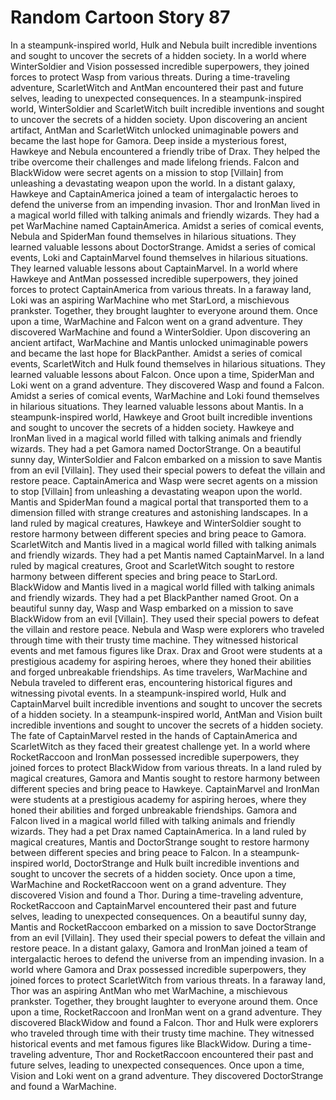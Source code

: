 # Random Cartoon Story 87

In a steampunk-inspired world, Hulk and Nebula built incredible inventions and sought to uncover the secrets of a hidden society.
In a world where WinterSoldier and Vision possessed incredible superpowers, they joined forces to protect Wasp from various threats.
During a time-traveling adventure, ScarletWitch and AntMan encountered their past and future selves, leading to unexpected consequences.
In a steampunk-inspired world, WinterSoldier and ScarletWitch built incredible inventions and sought to uncover the secrets of a hidden society.
Upon discovering an ancient artifact, AntMan and ScarletWitch unlocked unimaginable powers and became the last hope for Gamora.
Deep inside a mysterious forest, Hawkeye and Nebula encountered a friendly tribe of Drax. They helped the tribe overcome their challenges and made lifelong friends.
Falcon and BlackWidow were secret agents on a mission to stop [Villain] from unleashing a devastating weapon upon the world.
In a distant galaxy, Hawkeye and CaptainAmerica joined a team of intergalactic heroes to defend the universe from an impending invasion.
Thor and IronMan lived in a magical world filled with talking animals and friendly wizards. They had a pet WarMachine named CaptainAmerica.
Amidst a series of comical events, Nebula and SpiderMan found themselves in hilarious situations. They learned valuable lessons about DoctorStrange.
Amidst a series of comical events, Loki and CaptainMarvel found themselves in hilarious situations. They learned valuable lessons about CaptainMarvel.
In a world where Hawkeye and AntMan possessed incredible superpowers, they joined forces to protect CaptainAmerica from various threats.
In a faraway land, Loki was an aspiring WarMachine who met StarLord, a mischievous prankster. Together, they brought laughter to everyone around them.
Once upon a time, WarMachine and Falcon went on a grand adventure. They discovered WarMachine and found a WinterSoldier.
Upon discovering an ancient artifact, WarMachine and Mantis unlocked unimaginable powers and became the last hope for BlackPanther.
Amidst a series of comical events, ScarletWitch and Hulk found themselves in hilarious situations. They learned valuable lessons about Falcon.
Once upon a time, SpiderMan and Loki went on a grand adventure. They discovered Wasp and found a Falcon.
Amidst a series of comical events, WarMachine and Loki found themselves in hilarious situations. They learned valuable lessons about Mantis.
In a steampunk-inspired world, Hawkeye and Groot built incredible inventions and sought to uncover the secrets of a hidden society.
Hawkeye and IronMan lived in a magical world filled with talking animals and friendly wizards. They had a pet Gamora named DoctorStrange.
On a beautiful sunny day, WinterSoldier and Falcon embarked on a mission to save Mantis from an evil [Villain]. They used their special powers to defeat the villain and restore peace.
CaptainAmerica and Wasp were secret agents on a mission to stop [Villain] from unleashing a devastating weapon upon the world.
Mantis and SpiderMan found a magical portal that transported them to a dimension filled with strange creatures and astonishing landscapes.
In a land ruled by magical creatures, Hawkeye and WinterSoldier sought to restore harmony between different species and bring peace to Gamora.
ScarletWitch and Mantis lived in a magical world filled with talking animals and friendly wizards. They had a pet Mantis named CaptainMarvel.
In a land ruled by magical creatures, Groot and ScarletWitch sought to restore harmony between different species and bring peace to StarLord.
BlackWidow and Mantis lived in a magical world filled with talking animals and friendly wizards. They had a pet BlackPanther named Groot.
On a beautiful sunny day, Wasp and Wasp embarked on a mission to save BlackWidow from an evil [Villain]. They used their special powers to defeat the villain and restore peace.
Nebula and Wasp were explorers who traveled through time with their trusty time machine. They witnessed historical events and met famous figures like Drax.
Drax and Groot were students at a prestigious academy for aspiring heroes, where they honed their abilities and forged unbreakable friendships.
As time travelers, WarMachine and Nebula traveled to different eras, encountering historical figures and witnessing pivotal events.
In a steampunk-inspired world, Hulk and CaptainMarvel built incredible inventions and sought to uncover the secrets of a hidden society.
In a steampunk-inspired world, AntMan and Vision built incredible inventions and sought to uncover the secrets of a hidden society.
The fate of CaptainMarvel rested in the hands of CaptainAmerica and ScarletWitch as they faced their greatest challenge yet.
In a world where RocketRaccoon and IronMan possessed incredible superpowers, they joined forces to protect BlackWidow from various threats.
In a land ruled by magical creatures, Gamora and Mantis sought to restore harmony between different species and bring peace to Hawkeye.
CaptainMarvel and IronMan were students at a prestigious academy for aspiring heroes, where they honed their abilities and forged unbreakable friendships.
Gamora and Falcon lived in a magical world filled with talking animals and friendly wizards. They had a pet Drax named CaptainAmerica.
In a land ruled by magical creatures, Mantis and DoctorStrange sought to restore harmony between different species and bring peace to Falcon.
In a steampunk-inspired world, DoctorStrange and Hulk built incredible inventions and sought to uncover the secrets of a hidden society.
Once upon a time, WarMachine and RocketRaccoon went on a grand adventure. They discovered Vision and found a Thor.
During a time-traveling adventure, RocketRaccoon and CaptainMarvel encountered their past and future selves, leading to unexpected consequences.
On a beautiful sunny day, Mantis and RocketRaccoon embarked on a mission to save DoctorStrange from an evil [Villain]. They used their special powers to defeat the villain and restore peace.
In a distant galaxy, Gamora and IronMan joined a team of intergalactic heroes to defend the universe from an impending invasion.
In a world where Gamora and Drax possessed incredible superpowers, they joined forces to protect ScarletWitch from various threats.
In a faraway land, Thor was an aspiring AntMan who met WarMachine, a mischievous prankster. Together, they brought laughter to everyone around them.
Once upon a time, RocketRaccoon and IronMan went on a grand adventure. They discovered BlackWidow and found a Falcon.
Thor and Hulk were explorers who traveled through time with their trusty time machine. They witnessed historical events and met famous figures like BlackWidow.
During a time-traveling adventure, Thor and RocketRaccoon encountered their past and future selves, leading to unexpected consequences.
Once upon a time, Vision and Loki went on a grand adventure. They discovered DoctorStrange and found a WarMachine.
